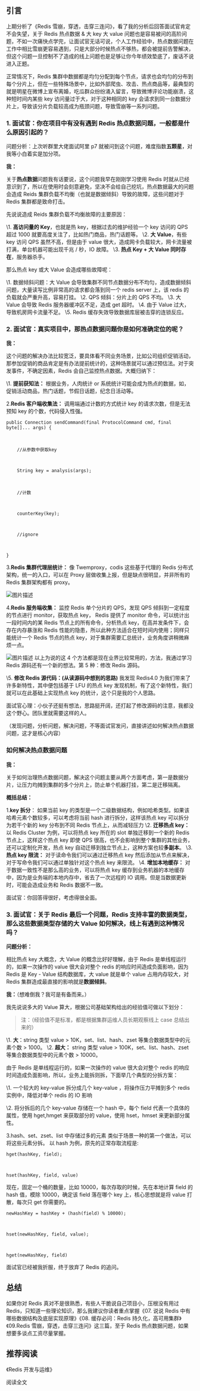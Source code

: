 ## 引言

上期分析了《Redis 雪崩，穿透，击穿三连问》，看了我的分析后回答面试官肯定不会失望，关于 Redis 热点数据 & 大 key 大 value 问题也是容易被问的高阶问题，不如一次痛快点学完，让面试官无话可说，个人工作经验中，热点数据问题在工作中相比雪崩更容易遇到，只是大部分时候热点不够热，都会被提前告警解决，但这个问题一旦控制不了造成的线上问题也是足够让你今年绩效垫底了，废话不说进入正题。

正常情况下，Redis 集群中数据都是均匀分配到每个节点，请求也会均匀的分布到每个分片上，但在一些特殊场景中，比如外部爬虫、攻击、热点商品等，最典型的就是明星在微博上宣布离婚，吃瓜群众纷纷涌入留言，导致微博评论功能崩溃，这种短时间内某些 key 访问量过于大，对于这种相同的 key 会请求到同一台数据分片上，导致该分片负载较高成为瓶颈问题，导致雪崩等一系列问题。



###  

### 1. 面试官：你在项目中有没有遇到 Redis 热点数据问题，一般都是什么原因引起的？

问题分析：上次听群里大佬面试阿里 p7 就被问到这个问题，难度指数**五颗星**，对我等小白着实是加分项。

**我：**

关于**热点数据**问题我有话要说，这个问题我早在刚刚学习使用 Redis 时就从已经意识到了，所以在使用时会刻意避免，坚决不会给自己挖坑，热点数据最大的问题会造成 Reids 集群负载不均衡（也就是数据倾斜）导致的故障，这些问题对于 Redis 集群都是致命打击。

先说说造成 Reids 集群负载不均衡故障的主要原因：

\1. **高访问量的 Key**，也就是热 key，根据过去的维护经验一个 key 访问的 QPS 超过 1000 就要高度关注了，比如热门商品，热门话题等。
\2. **大 Value**，有些 key 访问 QPS 虽然不高，但是由于 value 很大，造成网卡负载较大，网卡流量被打满，单台机器可能出现千兆 / 秒，IO 故障。
\3. **热点 Key + 大 Value 同时存在**，服务器杀手。

那么热点 key 或大 Value 会造成哪些故障呢：

\1. 数据倾斜问题：大 Value 会导致集群不同节点数据分布不均匀，造成数据倾斜问题，大量读写比例非常高的请求都会落到同一个 redis server 上，该 redis 的负载就会严重升高，容易打挂。
\2. QPS 倾斜：分片上的 QPS 不均。
\3. 大 Value 会导致 Redis 服务器缓冲区不足，造成 get 超时。
\4. 由于 Value 过大，导致机房网卡流量不足。
\5. Redis 缓存失效导致数据库层被击穿的连锁反应。



###  

### 2. 面试官：真实项目中，那热点数据问题你是如何准确定位的呢？

**我：**

这个问题的解决办法比较宽泛，要具体看不同业务场景，比如公司组织促销活动，那参加促销的商品肯定是有办法提前统计的，这种场景就可以通过预估法。对于突发事件，不确定因素，Redis 会自己监控热点数据。大概归纳下：

 

\1. **提前获知法：**
根据业务，人肉统计 or 系统统计可能会成为热点的数据，如，促销活动商品，热门话题，节假日话题，纪念日活动等。

 

2.**Redis 客户端收集法：**
调用端通过计数的方式统计 key 的请求次数，但是无法预知 key 的个数，代码侵入性强。

```
public Connection sendCommand(final ProtocolCommand cmd, final byte[]... args) {



    //从参数中获取key



    String key = analysis(args);



    //计数



    counterKey(key);



    //ignore



}
```

 

3.**Redis 集群代理层统计：**
像 Twemproxy，codis 这些基于代理的 Redis 分布式架构，统一的入口，可以在 Proxy 层做收集上报，但是缺点很明显，并非所有的 Redis 集群架构都有 proxy。

![图片描述](aHR0cHM6Ly9pbWcxLnN5Y2RuLmltb29jLmNvbS81ZTIxMjNjNzAwMDEyZjc4MTI5NDEwMDQucG5n)

 

4.**Redis 服务端收集：**
监控 Redis 单个分片的 QPS，发现 QPS 倾斜到一定程度的节点进行 monitor，获取热点 key， Redis 提供了 monitor 命令，可以统计出一段时间内的某 Redis 节点上的所有命令，分析热点 key，在高并发条件下，会存在内存暴涨和 Redis 性能的隐患，所以此种方法适合在短时间内使用；同样只能统计一个 Redis 节点的热点 key，对于集群需要汇总统计，业务角度讲稍微麻烦一点。

![图片描述](aHR0cHM6Ly9pbWcxLnN5Y2RuLmltb29jLmNvbS81ZTIxMjNkOTAwMDFlYzE0MTM0ODEwMjAucG5n)
以上为说的这 4 个方法都是现在业界比较常用的，方法，我通过学习 Redis 源码还有一个新的想法。第 5 种：修改 Redis 源码。

 

\5. **修改 Redis 源代码：(从读源码中想到的思路)**
我发现 Redis4.0 为我们带来了许多新特性，其中便包括基于 LFU 的热点 key 发现机制，有了这个新特性，我们就可以在此基础上实现热点 key 的统计，这个只是我的个人思路。

面试官心理：小伙子还挺有想法，思路挺开阔，还打起了修改源码的注意，我都没这个野心。团队里就需要这样的人。

（发现问题，分析问题，解决问题，不等面试官发问，直接讲述如何解决热点数据问题，这才是核心内容）



###  

### 如何解决热点数据问题

**我：**

关于如何治理热点数据问题，解决这个问题主要从两个方面考虑，第一是数据分片，让压力均摊到集群的多个分片上，防止单个机器打挂，第二是迁移隔离。

**概括总结：**

1.**key 拆分**：
如果当前 key 的类型是一个二级数据结构，例如哈希类型。如果该哈希元素个数较多，可以考虑将当前 hash 进行拆分，这样该热点 key 可以拆分为若干个新的 key 分布到不同 Redis 节点上，从而减轻压力
\2. **迁移热点 key：**
以 Redis Cluster 为例，可以将热点 key 所在的 slot 单独迁移到一个新的 Redis 节点上，这样这个热点 key 即使 QPS 很高，也不会影响到整个集群的其他业务，还可以定制化开发，热点 key 自动迁移到独立节点上，这种方案也较**多副本**。
\3. **热点 key 限流：**
对于读命令我们可以通过迁移热点 key 然后添加从节点来解决，对于写命令我们可以通过单独针对这个热点 key 来限流。
\4. **增加本地缓存：**
对于数据一致性不是那么高的业务，可以将热点 key 缓存到业务机器的本地缓存中，因为是业务端的本地内存中，省去了一次远程的 IO 调用。但是当数据更新时，可能会造成业务和 Redis 数据不一致。

面试官：你回答得很好，考虑得很全面。



###  

### 3. 面试官：关于 Redis 最后一个问题，Redis 支持丰富的数据类型，那么这些数据类型存储的大 Value 如何解决，线上有遇到这种情况吗？

**问题分析：**

相比热点 key 大概念，大 Value 的概念比好好理解，由于 Redis 是单线程运行的，如果一次操作的 value 很大会对整个 redis 的响应时间造成负面影响，因为 Redis 是 Key - Value 结构数据库，大 value 就是单个 value 占用内存较大，对 Redis 集群造成最直接的影响就是**数据倾斜**。

**我：**（想难倒我？我可是有备而来。）

我先说说多大的 Value 算大，根据公司基础架构给出的经验值可做以下划分：

> 注：（经验值不是标准，都是根据集群运维人员长期观察线上 case 总结出来的）

\1. **大**：string 类型 value > 10K，set、list、hash、zset 等集合数据类型中的元素个数 > 1000。
\2. **超大：** string 类型 value > 100K，set、list、hash、zset 等集合数据类型中的元素个数 > 10000。

由于 Redis 是单线程运行的，如果一次操作的 value 很大会对整个 redis 的响应时间造成负面影响，所以，业务上能拆则拆，下面举几个典型的分拆方案：

\1. 一个较大的 key-value 拆分成几个 key-value ，将操作压力平摊到多个 redis 实例中，降低对单个 redis 的 IO 影响

\2. 将分拆后的几个 key-value 存储在一个 hash 中，每个 field 代表一个具体的属性，使用 hget,hmget 来获取部分的 value，使用 hset，hmset 来更新部分属性。

3.hash、set、zset、list 中存储过多的元素
类似于场景一种的第一个做法，可以将这些元素分拆。
以 hash 为例，原先的正常存取流程是:

```
hget(hashKey, field); 



hset(hashKey, field, value)
```

现在，固定一个桶的数量，比如 10000，每次存取的时候，先在本地计算 field 的 hash 值，模除 10000，确定该 field 落在哪个 key 上，核心思想就是将 value 打散，每次只 get 你需要的。

```
newHashKey = hashKey + (hash(field) % 10000); 



hset(newHashKey, field, value); 



hget(newHashKey, field)
```

面试官已经被我折服，终于放弃了 Redis 的追问。



##  

## 总结

如果你对 Redis 真对不是很熟悉，有些人干脆说自己项目小，压根没有用过 Redis，只知道一些理论知识，那么我建议你读者重点掌握《07. 说说 Redis 中有哪些数据结构及底层实现原理》《08. 缓存必问：Redis 持久化，高可用集群》《09.Redis 雪崩，穿透，击穿三连问》这三篇，至于 Redis 热点数据问题，如果想要多谈点工资尽量掌握。



##  

## 推荐阅读

《Redis 开发与运维》

 

阅读全文